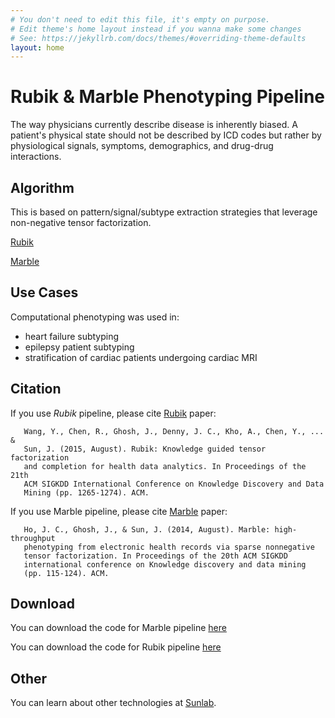 ```yaml
---
# You don't need to edit this file, it's empty on purpose.
# Edit theme's home layout instead if you wanna make some changes
# See: https://jekyllrb.com/docs/themes/#overriding-theme-defaults
layout: home
---
```


# Rubik & Marble Phenotyping Pipeline

The way physicians currently describe disease is inherently biased. 
A patient's physical state should not be described by ICD codes but 
rather by physiological signals, symptoms, demographics, and drug-drug interactions. 

## Algorithm

This is based on pattern/signal/subtype extraction strategies that leverage non-negative tensor factorization. 

[Rubik](http://www.cc.gatech.edu/~ywang/papers/rubik.pdf) 

[Marble](http://www.sunlab.org/files/4814/0957/7652/MARBLE_tensor_factorization_p115.pdf)

## Use Cases
Computational phenotyping was used in:

* heart failure subtyping
* epilepsy patient subtyping 
* stratification of cardiac patients undergoing cardiac MRI


## Citation

If you use *Rubik* pipeline, please cite [Rubik](http://www.cc.gatech.edu/~ywang/papers/rubik.pdf) paper: 

       Wang, Y., Chen, R., Ghosh, J., Denny, J. C., Kho, A., Chen, Y., ... & 
       Sun, J. (2015, August). Rubik: Knowledge guided tensor factorization 
       and completion for health data analytics. In Proceedings of the 21th 
       ACM SIGKDD International Conference on Knowledge Discovery and Data 
       Mining (pp. 1265-1274). ACM.


If you use Marble pipeline, please cite [Marble](http://www.sunlab.org/files/4814/0957/7652/MARBLE_tensor_factorization_p115.pdf) paper: 

       Ho, J. C., Ghosh, J., & Sun, J. (2014, August). Marble: high-throughput 
       phenotyping from electronic health records via sparse nonnegative 
       tensor factorization. In Proceedings of the 20th ACM SIGKDD 
       international conference on Knowledge discovery and data mining 
       (pp. 115-124). ACM.

## Download

You can download the code for Marble pipeline [here](/marble/)

You can download the code for Rubik pipeline [here](/rubik/)


## Other

You can learn about other technologies at [Sunlab](http://www.sunlab.org).
